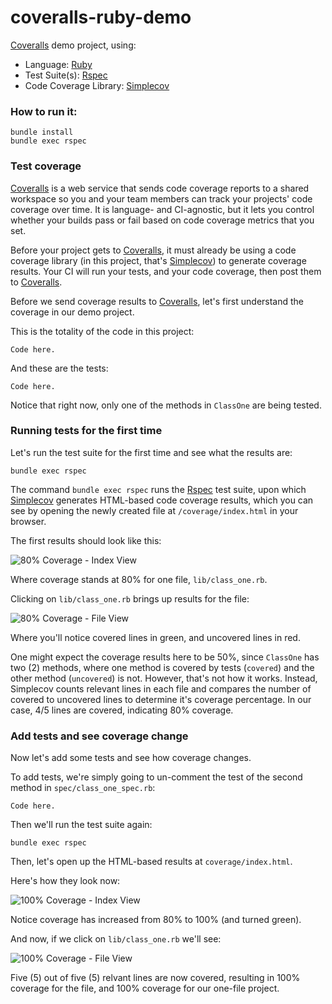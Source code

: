 # coveralls-ruby-demo

[Coveralls](http://coveralls.io) demo project, using:

* Language: [Ruby](https://www.ruby-lang.org/) 
* Test Suite(s): [Rspec](https://rspec.info/) 
* Code Coverage Library: [Simplecov](https://github.com/colszowka/simplecov)

### How to run it:

```
bundle install
bundle exec rspec
```

### Test coverage

[Coveralls](http://coveralls.io) is a web service that sends code coverage reports to a shared workspace so you and your team members can track your projects' code coverage over time. It is language- and CI-agnostic, but it lets you control whether your builds pass or fail based on code coverage metrics that you set.

Before your project gets to [Coveralls](http://coveralls.io), it must already be using a code coverage library (in this project, that's [Simplecov](https://github.com/colszowka/simplecov)) to generate coverage results. Your CI will run your tests, and your code coverage, then post them to [Coveralls](http://coveralls.io).

Before we send coverage results to [Coveralls](http://coveralls.io), let's first understand the coverage in our demo project.

This is the totality of the code in this project:

```
Code here.
```

And these are the tests:

```
Code here.
```

Notice that right now, only one of the methods in `ClassOne` are being tested.

### Running tests for the first time

Let's run the test suite for the first time and see what the results are:

```
bundle exec rspec
```

The command `bundle exec rspec` runs the [Rspec](https://rspec.info/) test suite, upon which [Simplecov](https://github.com/colszowka/simplecov) generates HTML-based code coverage results, which you can see by opening the newly created file at `/coverage/index.html` in your browser.

The first results should look like this:

![80% Coverage - Index View](https://github.com/afinetooth/coveralls-demo-ruby/blob/media/coverage_80_percent_index.png)

Where coverage stands at 80% for one file, `lib/class_one.rb`.

Clicking on `lib/class_one.rb` brings up results for the file:

![80% Coverage - File View](../media/coverage_80_percent_file.png?raw=true)

Where you'll notice covered lines in green, and uncovered lines in red.

One might expect the coverage results here to be 50%, since `ClassOne` has two (2) methods, where one method is covered by tests (`covered`) and the other method (`uncovered`) is not. However, that's not how it works. Instead, Simplecov counts relevant lines in each file and compares the number of covered to uncovered lines to determine it's coverage percentage. In our case, 4/5 lines are covered, indicating 80% coverage.

### Add tests and see coverage change

Now let's add some tests and see how coverage changes. 

To add tests, we're simply going to un-comment the test of the second method in `spec/class_one_spec.rb`:

```
Code here.
```

Then we'll run the test suite again:

```
bundle exec rspec
```

Then, let's open up the HTML-based results at `coverage/index.html`.

Here's how they look now:

![100% Coverage - Index View](../media/coverage_100_percent_index.png?raw=true)

Notice coverage has increased from 80% to 100% (and turned green).

And now, if we click on `lib/class_one.rb` we'll see:

![100% Coverage - File View](../media/coverage_100_percent_file.png?raw=true)

Five (5) out of five (5) relvant lines are now covered, resulting in 100% coverage for the file, and 100% coverage for our one-file project.

